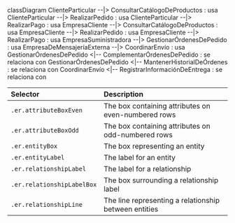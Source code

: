 classDiagram
    ClienteParticular --|> ConsultarCatálogoDeProductos : usa
    ClienteParticular --|> RealizarPedido : usa
    ClienteParticular --|> RealizarPago : usa
    EmpresaCliente --|> ConsultarCatálogoDeProductos : usa
    EmpresaCliente --|> RealizarPedido : usa
    EmpresaCliente --|> RealizarPago : usa
    EmpresaSuministradora --|> GestionarÓrdenesDePedido : usa
    EmpresaDeMensajeríaExterna --|> CoordinarEnvío : usa
    GestionarÓrdenesDePedido <|-- ComplementarÓrdenesDePedido : se relaciona con
    GestionarÓrdenesDePedido <|-- MantenerHistorialDeÓrdenes : se relaciona con
    CoordinarEnvío <|-- RegistrarInformaciónDeEntrega : se relaciona con


| Selector                   | Description                                           |
| :------------------------- | :---------------------------------------------------- |
| `.er.attributeBoxEven`     | The box containing attributes on even-numbered rows   |
| `.er.attributeBoxOdd`      | The box containing attributes on odd-numbered rows    |
| `.er.entityBox`            | The box representing an entity                        |
| `.er.entityLabel`          | The label for an entity                               |
| `.er.relationshipLabel`    | The label for a relationship                          |
| `.er.relationshipLabelBox` | The box surrounding a relationship label              |
| `.er.relationshipLine`     | The line representing a relationship between entities |
